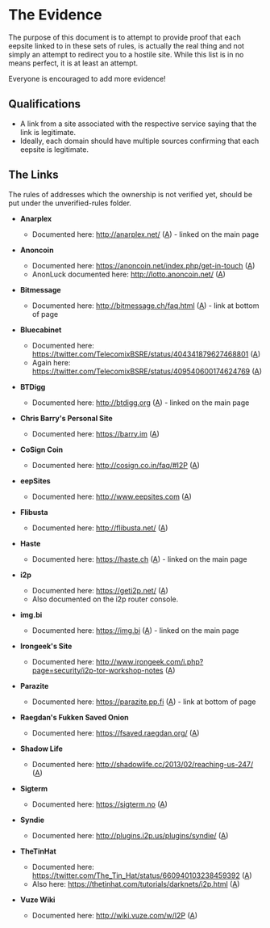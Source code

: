 # The Evidence
The purpose of this document is to attempt to provide proof that each eepsite linked to in these sets of rules, is actually the real thing and not simply an attempt to redirect you to a hostile site.
While this list is in no means perfect, it is at least an attempt.

Everyone is encouraged to add more evidence!

## Qualifications
* A link from a site associated with the respective service saying that the link is legitimate.
* Ideally, each domain should have multiple sources confirming that each eepsite is legitimate.

## The Links
The rules of addresses which the ownership is not verified yet, should be put under the unverified-rules folder.

* **Anarplex**
	* Documented here: <http://anarplex.net/> ([A](https://archive.today/8isNe)) - linked on the main page

* **Anoncoin**
	* Documented here: <https://anoncoin.net/index.php/get-in-touch> ([A](https://archive.today/HjKiP))
	* AnonLuck documented here: <http://lotto.anoncoin.net/> ([A](https://archive.today/6VsZ2))

* **Bitmessage**
	* Documented here: <http://bitmessage.ch/faq.html> ([A](https://archive.today/9aSxc)) - link at bottom of page

* **Bluecabinet**
	* Documented here: <https://twitter.com/TelecomixBSRE/status/404341879627468801> ([A](https://archive.today/XNYcf))
	* Again here: <https://twitter.com/TelecomixBSRE/status/409540600174624769> ([A](https://archive.today/YQDcW))

* **BTDigg**
	* Documented here: <http://btdigg.org> ([A](https://archive.today/yaDMT)) - linked on the main page

* **Chris Barry's Personal Site**
	* Documented here: <https://barry.im> ([A](https://archive.today/WinpQ))

* **CoSign Coin**
	* Documented here: <http://cosign.co.in/faq/#I2P> ([A](https://archive.today/gjglk))

* **eepSites**
	* Documented here: <http://www.eepsites.com> ([A](https://archive.today/P5zeu))

* **Flibusta**
	* Documented here: <http://flibusta.net/> ([A](https://archive.today/3DAe5))

* **Haste**
	* Documented here: <https://haste.ch> ([A](https://web.archive.org/web/20130627044558/https://haste.ch)) - linked on the main page

* **i2p**
	* Documented here: <https://geti2p.net/> ([A](https://archive.today/u82Bk))
	* Also documented on the i2p router console.

* **img.bi**
	* Documented here: <https://img.bi> ([A](https://archive.today/Bwo1T)) - linked on the main page

* **Irongeek's Site**
    * Documented here: <http://www.irongeek.com/i.php?page=security/i2p-tor-workshop-notes> ([A](https://archive.is/dL9Jm))

* **Parazite**
	* Documented here: <https://parazite.pp.fi> ([A](https://archive.today/7fseG)) - link at bottom of page

* **Raegdan's Fukken Saved Onion**
    * Documented here: <https://fsaved.raegdan.org/> ([A](https://archive.today/L0bCT))

* **Shadow Life**
	* Documented here: <http://shadowlife.cc/2013/02/reaching-us-247/> ([A](https://archive.today/6wqCE))

* **Sigterm**
	* Documented here: <https://sigterm.no> ([A](https://archive.today/N83uK))

* **Syndie**
	* Documented here: <http://plugins.i2p.us/plugins/syndie/> ([A](http://web.archive.org/web/20140619065450/http://plugins.i2p.us/plugins/syndie/))

* **TheTinHat** 
	* Documented here: <https://twitter.com/The_Tin_Hat/status/660940103238459392> ([A](https://archive.is/JVxSG))
	* Also here: <https://thetinhat.com/tutorials/darknets/i2p.html> ([A](https://archive.today/WUok0))

* **Vuze Wiki**
	* Documented here: <http://wiki.vuze.com/w/I2P> ([A](https://archive.today/dHU5g))
